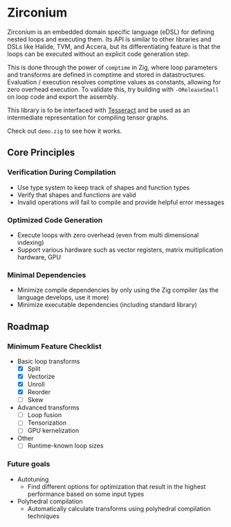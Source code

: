 # Zirconium

Zirconium is an embedded domain specific language (eDSL) for defining nested loops and executing them. Its API is similar to other libraries and DSLs like Halide, TVM, and Accera, but its differentiating feature is that the loops can be executed without an explicit code generation step.

This is done through the power of `comptime` in Zig, where loop parameters and transforms are defined in comptime and stored in datastructures. Evaluation / execution resolves comptime values as constants, allowing for zero overhead execution. To validate this, try building with `-OReleaseSmall` on loop code and export the assembly.

This library is to be interfaced with [Tesseract](https://github.com/rahulgkatre/tesseract) and be used as an intermediate representation for compiling tensor graphs. 

Check out `demo.zig` to see how it works. 

## Core Principles

### Verification During Compilation

- Use type system to keep track of shapes and function types
- Verify that shapes and functions are valid
- Invalid operations will fail to compile and provide helpful error messages

### Optimized Code Generation

- Execute loops with zero overhead (even from multi dimensional indexing)
- Support various hardware such as vector registers, matrix multiplication hardware, GPU

### Minimal Dependencies

- Minimize compile dependencies by only using the Zig compiler (as the language develops, use it more)
- Minimize executable dependencies (including standard library)

## Roadmap

### Minimum Feature Checklist

- Basic loop transforms
    - [x] Split
    - [x] Vectorize
    - [x] Unroll
    - [x] Reorder
    - [ ] Skew
- Advanced transforms
    - [ ] Loop fusion
    - [ ] Tensorization
    - [ ] GPU kernelization
- Other
    - [ ] Runtime-known loop sizes

### Future goals

- Autotuning
    - Find different options for optimization that result in the highest performance based on some input types
- Polyhedral compilation
    - Automatically calculate transforms using polyhedral compilation techniques
